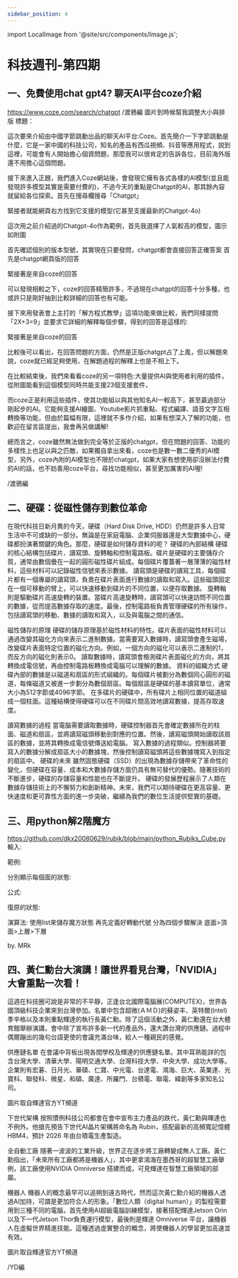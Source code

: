 ```yaml
---
sidebar_position: 4
---
```


import LocalImage from '@site/src/components/Image.js';

# 科技週刊-第四期

## 一、免費使用chat gpt4? 聊天AI平台coze介紹
https://www.coze.com/search/chatgpt  /渡鴉編   圖片到時候幫我調整大小與排版
標題：

這次要來介紹由中國字節跳動出品的聊天AI平台:Coze。首先簡介一下字節跳動是什麼，它是一家中國的科技公司，知名的產品有西瓜視頻、抖音等應用程式，說到這裡，可能會有人開始擔心個資問題，那麼我可以很肯定的告訴各位，目前海外版還不用擔心這個問題。

接下來進入正題，我們進入Coze網站後，會發現它擁有各式各樣的AI模型(並且能發現許多模型其實是需要付費的)，不過今天的重點是Chatgpt的AI，那其餘內容就留給各位探索。首先在搜尋欄搜尋「Chatgpt」

<LocalImage path="/technews/4/1.png" alt="圖片" />

緊接者就能網頁右方找到它支援的模型(它甚至支援最新的Chatgpt-4o)

<LocalImage path="/technews/4/2.png" alt="圖片" />

這次用之前介紹過的Chatgpt-4o作為範例，首先我選擇了人氣較高的模型，圖示如附圖

<LocalImage path="/technews/4/3.png" alt="圖片" />

首先確認個別的版本型號，其實現在只要發問，chatgpt都會直接回答正確答案
首先是chatgpt網頁版的回答

<LocalImage path="/technews/4/4.png" alt="圖片" />

緊接著是來自coze的回答

<LocalImage path="/technews/4/5.png" alt="圖片" />

可以發現相較之下，coze的回答精簡許多，不過現在chatgpt的回答十分多種，也或許只是剛好抽到比較詳細的回答也有可能。

接下來用發表會上主打的「解方程式教學」這項功能來做比較，我們同樣提問「2X+3=9」並要求它詳細的解釋每個步驟，得到的回答是這樣的:

<LocalImage path="/technews/4/6.png" alt="圖片" />
<LocalImage path="/technews/4/7.png" alt="圖片" />

緊接著是來自coze的回答

<LocalImage path="/technews/4/8.png" alt="圖片" />
<LocalImage path="/technews/4/9.png" alt="圖片" />

比較後可以看出，在回答問題的方面，仍然是正版chatgpt占了上風，但以解題來說，coze就已經足夠使用，在解題過程的解釋上也是不相上下。

在比較結束後，我們來看看coze的另一項特色:大量提供AI與使用者利用的插件，從附圖能看到這個模型同時共能支援23個支援套件，

<LocalImage path="/technews/4/10.png" alt="圖片" />

而coze正是利用這些插件，使其功能組以與其他知名AI一較高下，甚至贏過部分剛起步的AI。它能夠支援AI繪圖、Youtube影片抓重點、程式編譯、語音文字互相轉換等功能，但由於篇幅有限，這裡就不多作介紹，如果有想深入了解的功能，也歡迎在留言區提出，我會再另做講解!

總而言之，coze雖然無法做到完全等於正版的chatgpt，但在問題的回答、功能的多樣性上也足以與之匹敵，如果獨自拿出來看，coze也是數一數二優秀的AI模型，另外，coze內附的AI模型也不限於chatgpt，如果大家有想使用卻沒辦法付費的AI的話，也不妨善用coze平台，尋找功能相似，甚至更加厲害的AI喔!

/渡鴉編

## 二、硬碟：從磁性儲存到數位革命

在現代科技日新月異的今天，硬碟（Hard Disk Drive, HDD）仍然是許多人日常生活中不可或缺的一部分。無論是在家庭電腦、企業伺服器還是大型數據中心，硬碟都扮演著關鍵的角色。那麼，硬碟是如何儲存資料的呢？
硬碟的內部結構
硬碟的核心結構包括碟片、讀寫頭、旋轉軸和控制電路板。碟片是硬碟的主要儲存介質，通常由數個疊在一起的圓形磁性碟片組成。每個碟片覆蓋著一層薄薄的磁性材料，這些材料可以記錄磁性信號來表示數據。
讀寫頭是硬碟的讀寫工具，每個碟片都有一個專屬的讀寫頭，負責在碟片表面進行數據的讀取和寫入。這些磁頭固定在一個可移動的臂上，可以快速移動到碟片的不同位置，以便存取數據。
旋轉軸則是驅動碟片高速旋轉的裝置。當碟片高速旋轉時，讀寫頭可以快速訪問不同位置的數據，從而提高數據存取的速度。最後，控制電路板負責管理硬碟的所有操作，包括讀寫頭的移動、數據的讀取和寫入，以及與電腦之間的通信。

磁性儲存的原理
硬碟的儲存原理基於磁性材料的特性。碟片表面的磁性材料可以通過改變其磁化方向來表示二進制數據。當需要寫入數據時，讀寫頭會產生磁場，改變碟片表面特定位置的磁化方向。例如，一個方向的磁化可以表示二進制的1，而反方向的磁化則表示0。
讀取數據時，讀寫頭會檢測碟片表面磁化的方向，將其轉換成電信號，再由控制電路板轉換成電腦可以理解的數據。
資料的組織方式
硬碟內部的數據是以磁道和扇區的形式組織的。每個碟片被劃分為數個同心圓形的磁道，每條磁道又被進一步劃分為數個扇區。每個扇區是硬碟的基本讀寫單位，通常大小為512字節或4096字節。
在多碟片的硬碟中，所有碟片上相同位置的磁道組成一個柱面。這種結構使得硬碟可以在不同碟片間高效地讀寫數據，提高存取速度。

讀寫數據的過程
當電腦需要讀取數據時，硬碟控制器首先會確定數據所在的柱面、磁道和扇區，並將讀寫磁頭移動到對應的位置。然後，讀寫磁頭開始讀取該扇區的數據，並將其轉換成電信號傳送給電腦。
寫入數據的過程類似。控制器將要寫入的數據分解成扇區大小的數據塊，然後控制讀寫磁頭將這些數據塊寫入到指定的扇區中。
硬碟的未來
雖然固態硬碟（SSD）的出現為數據存儲帶來了革命性的變化，但硬碟在容量、成本和大數據存儲方面仍具有無可替代的優勢。隨著技術的不斷進步，硬碟的存儲容量和性能也在不斷提升。
硬碟的發展歷程展示了人類在數據存儲技術上的不懈努力和創新精神。未來，我們可以期待硬碟在更高容量、更快速度和更可靠性方面的進一步突破，繼續為我們的數位生活提供堅實的基礎。

## 三、用python解2階魔方
https://github.com/dkx20080629/rubik/blob/main/python_Rubiks_Cube.py
輸入:

範例:

分別顯示每個面的狀態:

公式:

復原的狀態:

演算法:
使用list來儲存魔方狀態 再先定義好轉動代號 分為四個步驟解決
底面>頂面>上層>下層

by. MRk

## 四、黃仁勳台大演講！讓世界看見台灣，「NVIDIA」大會重點一次看！

這週在科技圈可說是非常的不平靜，正逢台北國際電腦展(COMPUTEX)，世界各國頂級科技企業來到台灣參加。名單中包含超微(ＡＭＤ)的蘇姿丰、英特爾(Intel)季辛格以及本則重點輝達的執行長黃仁勳。除了這個活動之外，黃仁勳還在台大體育館舉辦演講，會中除了宣布許多新一代的產品外，還大讚台灣的供應鏈。過程中偶爾蹦出的幾句台語更使的會議充滿台味，給人一種親民的感覺。
	
供應鏈名單
在會議中背板出現各間學校及輝達的供應鏈名單。其中耳熟能詳的包含台灣大學、清華大學、陽明交通大學、台灣科技大學、中央大學、成功大學等。企業則有宏碁、日月光、華碩、仁寶、中光電、台達電、鴻海、巨大、英業達、光寶科、聯發科、微星、和碩、廣達、所羅門、台積電、聯電、緯創等多家知名公司。

<LocalImage path="/technews/4/11.png" alt="圖片" />

圖片取自輝達官方YT頻道

下世代架構
按照慣例科技公司都會在會中宣布主力產品的跌代，黃仁勳與暉達也不例外。他搶先預告下世代AI晶片架構將命名為 Rubin，搭配最新的高頻寬記憶體HBM4，預計 2026 年由台積電生產製造。

全自動工廠
隨著一波波的工業升級，世界正在逐步將工廠轉變成無人工廠。黃仁勳指出，「未來所有工廠都將是機器人」，其中更拿鴻海在墨西哥的超智慧工廠舉例，該工廠使用NVIDIA Omniverse 搭建而成，可見輝達在智慧工廠領域的部屬。

機器人
機器人的概念最早可以追朔到遠古時代，然而這次黃仁勳介紹的機器人透過AI加持，可謂是更加符合人的形象。「數位人類（digital human）」的製程需要用到三種不同的電腦，首先使用AI超級電腦訓練模型，接著搭配輝達Jetson Orin以及下一代Jetson Thor負責運行模型，最後則是輝達 Omniverse 平台，讓機器人在虛擬世界精進技能。這種透過虛實整合的概念，將使機器人的學習更加高速並有效。

<LocalImage path="/technews/4/12.png" alt="圖片" />

圖片取自輝達官方YT頻道

/YD編
